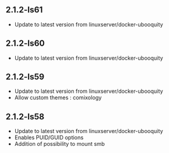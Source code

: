 
## 2.1.2-ls61
- Update to latest version from linuxserver/docker-ubooquity

## 2.1.2-ls60
- Update to latest version from linuxserver/docker-ubooquity

## 2.1.2-ls59
- Update to latest version from linuxserver/docker-ubooquity
- Allow custom themes : comixology 

## 2.1.2-ls58
- Update to latest version from linuxserver/docker-ubooquity
- Enables PUID/GUID options
- Addition of possibility to mount smb
